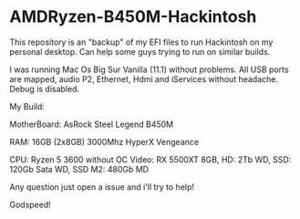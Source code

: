 # AMDRyzen-B450M-Hackintosh

This repository is an "backup" of my EFI files to run Hackintosh on my personal desktop.
Can help some guys trying to run on similar builds.

I was running Mac Os Big Sur Vanilla (11.1) without problems.
All USB ports are mapped, audio P2, Ethernet, Hdmi and iServices without headache.
Debug is disabled.

My Build:

MotherBoard: AsRock Steel Legend B450M

RAM: 16GB (2x8GB) 3000Mhz HyperX Vengeance

CPU: Ryzen 5 3600 without OC
Video: RX 5500XT 8GB,
HD: 2Tb WD,
SSD: 120Gb Sata WD,
SSD M2: 480Gb MD

Any question just open a issue and i'll try to help! 

Godspeed!
